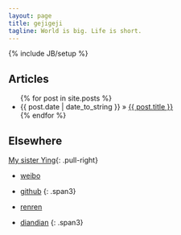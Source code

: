 ```yaml
---
layout: page
title: gejigeji
tagline: World is big. Life is short.
---
```

{% include JB/setup %}


## Articles


<ul class="posts">
  {% for post in site.posts %}
    <li><span>{{ post.date | date_to_string }}</span> &raquo; <a href="{{ BASE_PATH }}{{ post.url }}">{{ post.title }}</a></li>
  {% endfor %}
</ul>

## Elsewhere
 [My sister Ying](https://farm9.staticflickr.com/8117/8626984877_58151bb6bc_b.jpg){: .pull-right}

 * [weibo](http://weibo.com/twinsgejigeji)
 * [github](https://github.com/gejigeji)
 {: .span3}

 * [renren](http:www.renren.com/twinsgejigeji)
 *  [diandian](http://www.diandian.com/dianlog/twinsgejigeji)
 {: .span3}
